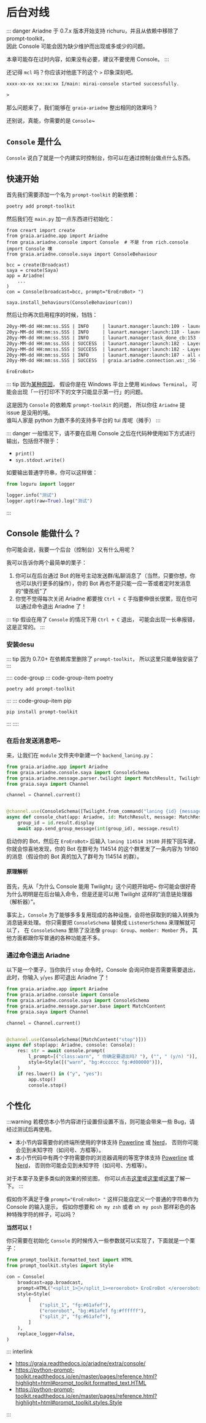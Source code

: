 # 后台对线

::: danger
Ariadne 于 0.7.x 版本开始支持 richuru，并且从依赖中移除了 prompt-toolkit，  
因此 Console 可能会因为缺少维护而出现或多或少的问题。

本章可能存在过时内容，如果没有必要，建议不要使用 Console。
:::

还记得 `mcl` 吗？你应该对他底下的这个 `>` 印象深刻吧。

```txt
xxxx-xx-xx xx:xx:xx I/main: mirai-console started successfully.

>
```

那么问题来了，我们能够在 `graia-ariadne` 整出相同的效果吗？

还别说，真能，你需要的是 `Console`~

## `Console` 是什么

`Console` 说白了就是一个内建实时控制台，你可以在通过控制台做点什么东西。

## 快速开始

首先我们需要添加一个名为 `prompt-toolkit` 的新依赖：

```bash
poetry add prompt-toolkit
```

然后我们在 `main.py` 加一点东西进行初始化：

```python{6,11,13}
from creart import create
from graia.ariadne.app import Ariadne
from graia.ariadne.console import Console  # 不是 from rich.console import Console 噢
from graia.ariadne.console.saya import ConsoleBehaviour

bcc = create(Broadcast)
saya = create(Saya)
app = Ariadne(
    ...
)
con = Console(broadcast=bcc, prompt="EroEroBot> ")

saya.install_behaviours(ConsoleBehaviour(con))
```

然后让你再次启用程序的时候，铛铛：

```txt
20yy-MM-dd HH:mm:ss.SSS | INFO     | launart.manager:launch:109 - launchable components count: 4
20yy-MM-dd HH:mm:ss.SSS | INFO     | launart.manager:launch:110 - launch all components as async task...
20yy-MM-dd HH:mm:ss.SSS | INFO     | launart.manager:task_done_cb:153 - [elizabeth.connection.242679293.http_client_connection] running completed.
20yy-MM-dd HH:mm:ss.SSS | SUCCESS  | launart.manager:launch:182 - Layer #0:[http.universal_client] preparation completed.
20yy-MM-dd HH:mm:ss.SSS | SUCCESS  | launart.manager:launch:182 - Layer #2:[elizabeth.service] preparation completed.
20yy-MM-dd HH:mm:ss.SSS | INFO     | launart.manager:launch:187 - all components prepared, blocking start.
20yy-MM-dd HH:mm:ss.SSS | SUCCESS  | graia.ariadne.connection.ws:_:56 - Successfully got session key

EroEroBot>
```

::: tip
因为[某种原因](https://github.com/prompt-toolkit/python-prompt-toolkit/issues/1483)，
假设你是在 Windows 平台上使用 `Windows Terminal`，
可能会出现「一行打印不下的文字只能显示第一行」的问题。

这是因为 `Console` 的依赖库 `prompt-toolkit` 的问题，
所以你往 `Ariadne` 提 issue 是没用的哦。
<br /><curtain>谁叫人家是 python 为数不多的支持多平台的 tui 库呢（摊手）</curtain>
:::

::: danger
一般情况下，请不要在启用 Console 之后在代码种使用如下方式进行输出，包括但不限于：

- `print()`
- `sys.stdout.write()`

如要输出普通字符串，你可以这样做：

```python
from loguru import logger

logger.info("测试")
logger.opt(raw=True).log("测试")
```

:::

## Console 能做什么？

你可能会说，我要一个后台（控制台）又有什么用呢？

我可以告诉你两个最简单的栗子：

1. 你可以在后台通过 Bot 的账号主动发送群/私聊消息了（当然，只要你想，你也可以执行更多的操作），你的 Bot 再也不是只能一应一答或者定时发消息的“傻孩纸”了
2. 你觉不觉得每次关闭 Ariadne 都要按 `Ctrl + C` 手指要伸很长很累，现在你可以通过命令退出 Ariadne 了！

::: tip
假设在用了 `Console` 的情况下用 `Ctrl + C` 退出，
可能会出现一长串报错，这是正常的。
:::

### 安装desu

::: tip
因为 0.7.0+ 在依赖库里删除了 `prompt-toolkit`，
所以这里只能单独安装了
:::

:::: code-group
::: code-group-item poetry

```bash
poetry add prompt-toolkit
```

:::
::: code-group-item pip

```bash
pip install prompt-toolkit
```

:::
::::

### 在后台发送消息吧~

来，让我们在 `module` 文件夹中新建一个 `backend_laning.py`：

```python
from graia.ariadne.app import Ariadne
from graia.ariadne.console.saya import ConsoleSchema
from graia.ariadne.message.parser.twilight import MatchResult, Twilight
from graia.saya import Channel

channel = Channel.current()


@channel.use(ConsoleSchema([Twilight.from_command("laning {id} {message}")]))
async def console_chat(app: Ariadne, id: MatchResult, message: MatchResult):
    group_id = id.result.display
    await app.send_group_message(int(group_id), message.result)
```

启动你的 Bot，然后在 `EroEroBot>` 后输入 `laning 114514 19180` 并按下回车键，
你就会惊喜地发现，你的 Bot 在群号为 114514 的这个群里发了一条内容为 19180 的消息（假设你的 Bot 真的加入了群号为 114514 的群）。

#### 原理解析

首先，先从「为什么 Console 能用 Twilight」这个问题开始吧~
你可能会很好奇为什么明明是在后台输入命令，但是还是可以用 Twilight 这样的“消息链处理器（解析器）”。

事实上，`Console` 为了能够多多复用现成的各种设施，会将他获取到的输入转换为消息链来处理。
你只需要把 `ConsoleSchema` 替换成 `ListenerSchema` 来理解就可以了，
在 `ConsoleSchema` 里除了没法像 `group: Group`、`member: Member` 外，
其他方面都跟你写普通的各种功能差不多。

### 通过命令退出 Ariadne

以下是一个栗子，当你执行 `stop` 命令时，Console 会询问你是否需要需要退出，
此时，你输入 `y`/`yes` 即可退出 Ariadne 了！

```python
from graia.ariadne.app import Ariadne
from graia.ariadne.console import Console
from graia.ariadne.console.saya import ConsoleSchema
from graia.ariadne.message.parser.base import MatchContent
from graia.saya import Channel

channel = Channel.current()


@channel.use(ConsoleSchema([MatchContent("stop")]))
async def stop(app: Ariadne, console: Console):
    res: str = await console.prompt(
        l_prompt=[("class:warn", " 你确定要退出吗? "), ("", " (y/n) ")],
        style=Style([("warn", "bg:#cccccc fg:#d00000")]),
    )
    if res.lower() in ("y", "yes"):
        app.stop()
        console.stop()
```

## 个性化

:::warning
若模仿本小节内容进行设置但设置不当，则可能会带来一些 Bug，请经过测试后再使用。

- 本小节内容需要你的终端所使用的字体支持 [Powerline](https://github.com/powerline/powerline) 或 [Nerd](https://www.nerdfonts.com/)，
  否则你可能会见到未知字符（如问号、方框等）。
- 本小节代码中有两个字符需要你的浏览器调用的等宽字体支持 [Powerline](https://github.com/powerline/powerline) 或 [Nerd](https://www.nerdfonts.com/)，
  否则你可能会见到未知字符（如问号、方框等）。

对于本栗子及更多类似的效果的预览图，
你可以点击[这里](https://github.com/powerline/powerline#screenshots)或[这里](https://ohmyposh.dev/docs/themes)或[这里](https://github.com/ohmyzsh/ohmyzsh/wiki/Themes)了解一下。
:::

假如你不满足于像 `prompt="EroEroBot> "` 这样只能自定义一个普通的字符串作为 Console 的输入提示，
假如你想要和 `oh my zsh` 或者 `oh my posh` 那样彩色的各种特殊字符的样子，可以吗？

**当然可以！**

你只需要在初始化 `Console` 的时候传入一些参数就可以实现了，下面就是一个栗子：

```python
from prompt_toolkit.formatted_text import HTML
from prompt_toolkit.styles import Style

con = Console(
    broadcast=app.broadcast,
    prompt=HTML("<split_1></split_1><eroerobot> EroEroBot </eroerobot><split_2></split_2> "),
    style=Style(
        [
            ("split_1", "fg:#61afef"),
            ("eroerobot", "bg:#61afef fg:#ffffff"),
            ("split_2", "fg:#61afef"),
        ]
    ),
    replace_logger=False,
)
```

::: interlink

- <https://graia.readthedocs.io/ariadne/extra/console/>
- <https://python-prompt-toolkit.readthedocs.io/en/master/pages/reference.html?highlight=html#prompt_toolkit.formatted_text.HTML>
- <https://python-prompt-toolkit.readthedocs.io/en/master/pages/reference.html?highlight=html#prompt_toolkit.styles.Style>

:::
